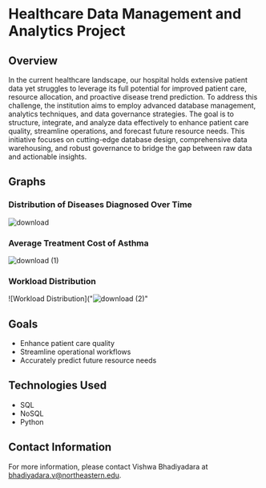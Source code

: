# Healthcare Data Management and Analytics Project

## Overview

In the current healthcare landscape, our hospital holds extensive patient data yet struggles to leverage its full potential for improved patient care, resource allocation, and proactive disease trend prediction. To address this challenge, the institution aims to employ advanced database management, analytics techniques, and data governance strategies. The goal is to structure, integrate, and analyze data effectively to enhance patient care quality, streamline operations, and forecast future resource needs. This initiative focuses on cutting-edge database design, comprehensive data warehousing, and robust governance to bridge the gap between raw data and actionable insights.

## Graphs

### Distribution of Diseases Diagnosed Over Time
![download](https://github.com/Vishwabhadiyadara/Healthcare-management-system/assets/110348340/2754f610-89c8-4f8f-ab7d-69169b981a0b)

### Average Treatment Cost of Asthma
![download (1)](https://github.com/Vishwabhadiyadara/Healthcare-management-system/assets/110348340/e64316c0-ca9c-4d21-aac3-45d4c97b2702)

### Workload Distribution
![Workload Distribution]("![download (2)](https://github.com/Vishwabhadiyadara/Healthcare-management-system/assets/110348340/1969a98c-5601-4052-8899-5319ec71c72b)"

## Goals

- Enhance patient care quality
- Streamline operational workflows
- Accurately predict future resource needs

## Technologies Used

- SQL
- NoSQL
- Python



## Contact Information

For more information, please contact Vishwa Bhadiyadara at bhadiyadara.v@northeastern.edu.

